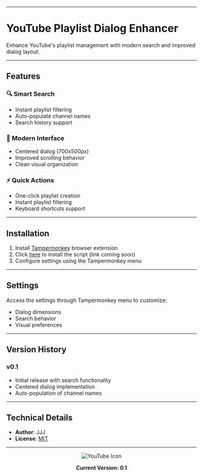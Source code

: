 
---

# YouTube Playlist Dialog Enhancer

Enhance YouTube's playlist management with modern search and improved dialog layout.

---

## Features

### 🔍 Smart Search
- Instant playlist filtering
- Auto-populate channel names
- Search history support

### 📱 Modern Interface
- Centered dialog (700x500px)
- Improved scrolling behavior
- Clean visual organization

### ⚡ Quick Actions
- One-click playlist creation
- Instant playlist filtering
- Keyboard shortcuts support

---

## Installation

1. Install [Tampermonkey](https://www.tampermonkey.net/) browser extension
2. Click [here](#) to install the script (link coming soon)
3. Configure settings using the Tampermonkey menu

---

## Settings

Access the settings through Tampermonkey menu to customize:
- Dialog dimensions
- Search behavior
- Visual preferences

---

## Version History

### v0.1
- Initial release with search functionality
- Centered dialog implementation
- Auto-population of channel names

---

## Technical Details

- **Author**: JJJ
- **License**: [MIT](https://choosealicense.com/licenses/mit/)

---

<div align="center">
<img src="https://www.google.com/s2/favicons?sz=64&domain=youtube.com" alt="YouTube Icon">

**Current Version: 0.1**
</div>